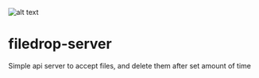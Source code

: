 ![alt text](https://codeship.com/projects/199154/status?branch=master "codeship")
# filedrop-server
Simple api server to accept files, and delete them after set amount of time
